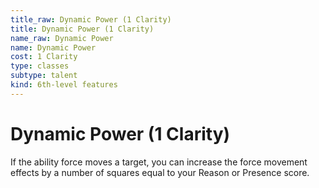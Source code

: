 ```yaml
---
title_raw: Dynamic Power (1 Clarity)
title: Dynamic Power (1 Clarity)
name_raw: Dynamic Power
name: Dynamic Power
cost: 1 Clarity
type: classes
subtype: talent
kind: 6th-level features
---
```


# Dynamic Power (1 Clarity)

If the ability force moves a target, you can increase the force movement effects by a number of squares equal to your Reason or Presence score.
